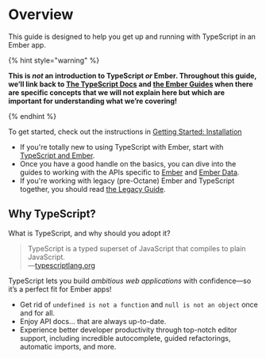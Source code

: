 # Overview

This guide is designed to help you get up and running with TypeScript in an Ember app.

{% hint style="warning" %}

**This is *not* an introduction to TypeScript *or* Ember. Throughout this guide, we’ll link back to [The TypeScript Docs](https://www.typescriptlang.org/docs/home.html) and [the Ember Guides](https://guides.emberjs.com/release/) when there are specific concepts that we will not explain here but which are important for understanding what we’re covering!**

{% endhint %}

To get started, check out the instructions in [Getting Started: Installation](./getting-started/installation)

- If you're totally new to using TypeScript with Ember, start with [TypeScript and Ember](./ts/overview).
- Once you have a good handle on the basics, you can dive into the guides to working with the APIs specific to [Ember](./ember/overview) and [Ember Data](./ember-data/overview).
- If you're working with legacy (pre-Octane) Ember and TypeScript together, you should read [the Legacy Guide](./legacy/overview).

## Why TypeScript?

What is TypeScript, and why should you adopt it?

> TypeScript is a typed superset of JavaScript that compiles to plain JavaScript.  
> &mdash;[typescriptlang.org](http://www.typescriptlang.org)

TypeScript lets you build *ambitious web applications* with confidence&mdash;so it’s a perfect fit for Ember apps!

- Get rid of `undefined is not a function` and `null is not an object` once and for all.
- Enjoy API docs… that are always up-to-date.
- Experience better developer productivity through top-notch editor support, including incredible autocomplete, guided refactorings, automatic imports, and more.
